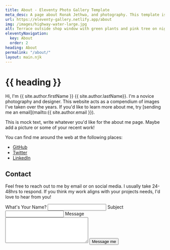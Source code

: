 ```yaml
---
title: About - Eleventy Photo Gallery Template
meta_desc: A page about Ronak Jethwa, and photography. This template is currently the default version so add your own about me page info here.
url: https://eleventy-gallery.netlify.app/about
img: /images/highway-water-large.jpg
alt: Terrace outside shop window with green plants and pink tree on night street
eleventyNavigation:
  key: About
  order: 2
heading: About
permalink: "/about/"
layout: main.njk
---
```


<div class="about-me-content">

# {{ heading }}

Hi, I'm {{ site.author.firstName }} {{ site.author.lastName}}. I'm a novice photography and designer. This website acts as a compendium of images I've taken over the years. If you'd like to learn more about me, try [sending me an email](mailto:{{ site.author.email }}). 

This is mock text, write whatever you'd like for the about me page. Maybe add a picture or some of your recent work!

You can find me around the web at the following places:

<ul class="about-socials">
    <li><a href="{{ site.socials.github}}">GitHub</a></li>
    <li><a href="{{ site.socials.twitter }}">Twitter</a></li>
    <li><a href="{{ site.socials.linkedin }}">LinkedIn</a></li>
</ul>

<h2 id="contact-me">Contact</h2>

Feel free to reach out to me by email or on social media. I usually take 24-48hrs to respond. If you think my work aligns with your projects needs, I'd love to hear from you!

<form class="contact-form" onsubmit="sendMail()">
    <label for="name">What's Your Name?</label>
    <input type="text" name="name" id="name" required>
    <label class="form-label" for="subject">Subject</label>
    <input class="email-subject" type="text" name="subject" id="subject" required>
    <label class="form-label" for="message">Message</label>
    <textarea class="email-msg" rows="5" cols="30" name="message" id="message" required></textarea>
    <button type="submit" class="reach-me button submit-contact">Message me</button>
</form>

</div>